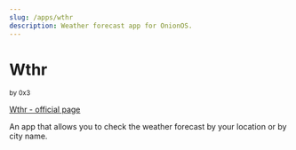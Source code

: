 ```yaml
---
slug: /apps/wthr
description: Weather forecast app for OnionOS.
---
```


# Wthr

<sup>by 0x3</sup>

[Wthr - official page](https://github.com/trashplusplus/wthr)

An app that allows you to check the weather forecast by your location or by city name.
